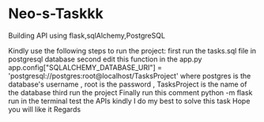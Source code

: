 # Neo-s-Taskkk
Building API using flask,sqlAlchemy,PostgreSQL

Kindly use the following steps to run the project:
first run the tasks.sql file in postgresql database 
second edit this function in the app.py app.config["SQLALCHEMY_DATABASE_URI"] = 'postgresql://postgres:root@localhost/TasksProject' 
where postgres is the database's username , root is the password , TasksProject is the name of the database
third run the project 
Finally run this  comment python -m flask run in the terminal 
test the APIs kindly I do my best to solve this task 
Hope you will like it 
Regards


